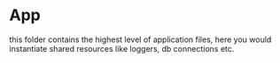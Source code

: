 # App

this folder contains the highest level of application files, here you would instantiate shared resources like 
loggers, db connections etc.

